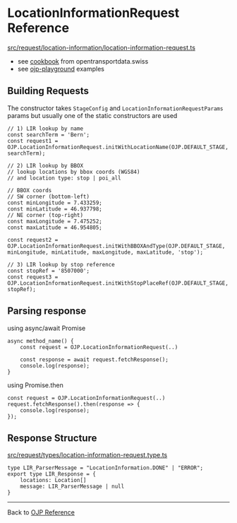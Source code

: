 # LocationInformationRequest Reference

[src/request/location-information/location-information-request.ts](../src/request/location-information/location-information-request.ts)

- see [cookbook](https://opentransportdata.swiss/en/cookbook/location-information-service/) from opentransportdata.swiss
- see [ojp-playground](../examples/ojp-playground) examples

## Building Requests

The constructor takes `StageConfig` and `LocationInformationRequestParams` params but usually one of the static constructors are used

```
// 1) LIR lookup by name
const searchTerm = 'Bern';
const request1 = OJP.LocationInformationRequest.initWithLocationName(OJP.DEFAULT_STAGE, searchTerm);

// 2) LIR lookup by BBOX
// lookup locations by bbox coords (WGS84) 
// and location type: stop | poi_all

// BBOX coords
// SW corner (bottom-left)
const minLongitude = 7.433259;
const minLatitude = 46.937798;
// NE corner (top-right)
const maxLongitude = 7.475252;
const maxLatitude = 46.954805;

const request2 = OJP.LocationInformationRequest.initWithBBOXAndType(OJP.DEFAULT_STAGE, minLongitude, minLatitude, maxLongitude, maxLatitude, 'stop');

// 3) LIR lookup by stop reference
const stopRef = '8507000';
const request3 = OJP.LocationInformationRequest.initWithStopPlaceRef(OJP.DEFAULT_STAGE, stopRef);
```

## Parsing response

using async/await Promise
```
async method_name() {
    const request = OJP.LocationInformationRequest(..)
    
    const response = await request.fetchResponse();
    console.log(response);
}
````

using Promise.then
```
const request = OJP.LocationInformationRequest(..)
request.fetchResponse().then(response => {
    console.log(response);
});
````

## Response Structure

[src/request/types/location-information-request.type.ts](../src/request/types/location-information-request.type.ts)

```
type LIR_ParserMessage = "LocationInformation.DONE" | "ERROR";
export type LIR_Response = {
    locations: Location[]
    message: LIR_ParserMessage | null
}
```

----

Back to [OJP Reference](./reference.md)
